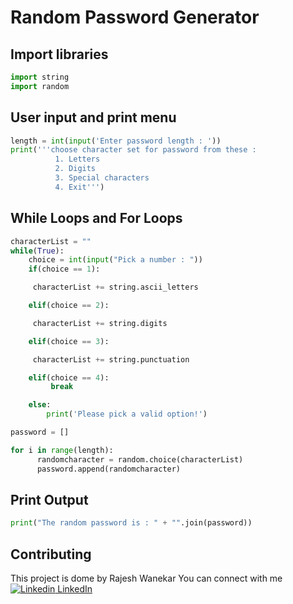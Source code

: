 # Random Password Generator


## Import libraries

```python
import string
import random
```


## User input and print menu



```python
length = int(input('Enter password length : '))
print('''choose character set for password from these :
          1. Letters
          2. Digits
          3. Special characters
          4. Exit''')
```

## While Loops and For Loops

```python
characterList = ""
while(True):
    choice = int(input("Pick a number : "))
    if(choice == 1):

     characterList += string.ascii_letters 

    elif(choice == 2):

     characterList += string.digits

    elif(choice == 3):

     characterList += string.punctuation

    elif(choice == 4):
         break

    else:
        print('Please pick a valid option!')

password = []

for i in range(length):
      randomcharacter = random.choice(characterList)
      password.append(randomcharacter)
```
## Print Output

```python
print("The random password is : " + "".join(password))
```

## Contributing

This project is dome by Rajesh Wanekar
You can connect with me [![Linkedin](https://i.sstatic.net/gVE0j.png) LinkedIn](https://www.linkedin.com/in/rajesh-wanekar-747b6b256)
